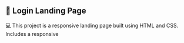 ##  📖 Login Landing Page 

💻
This project is a responsive landing page built using HTML and CSS.
  Includes a responsive
